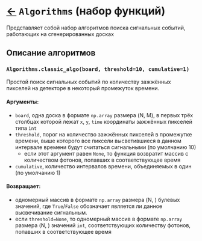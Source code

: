 # [←](Home.md) `Algorithms` (набор функций)
Представляет собой набор алгоритмов поиска сигнальных событий, работающих на сгенерированных досках

## Описание алгоритмов

### `Algorithms.classic_algo(board, threshold=10, cumulative=1)`
Простой поиск сигнальных событий по количеству зажжённых пикселей на детекторе в некоторый промежуток времени.

#### Аргументы:
* `board`, одна доска в формате `np.array` размера (N, M), в первых трёх столбцах которой лежат `x`, `y`, `time` координаты зажжённых пикселей типа `int`
* `threshold`, порог на количество зажжённых пикселей в промежутке времени, выше которого все пиксели высветившиеся в данном интервале времени будут считаться сигнальными (по умолчанию 10)
    * если этот аргумент равен `None`, то функция возвратит массив с количеством фотонов, попавших в соответствующее время 
* `cumulative`, количество интервалов времени, объединяемых в один (по умолчанию 1)

#### Возвращает:
* одномерный массив в формате `np.array` размера (N, ) булевых значений, где `True`/`False` обозначает является ли данное высвечивание сигнальным.
* если `threshold=None`, то одномерный массив в формате `np.array` размера (N, ) значений `int`, соответствующих количеству фотонов, попавших в соответствующее время
